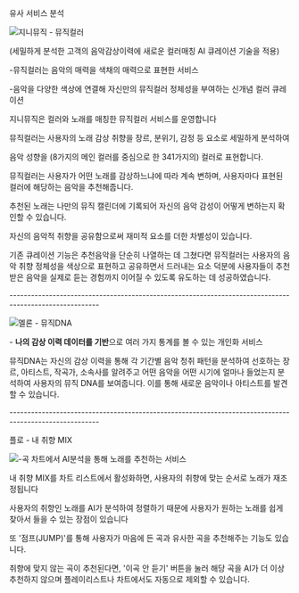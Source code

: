 ﻿유사 서비스 분석 

![](Aspose.Words.5d5002cf-5c78-4021-8321-d9d0a07a3e0f.001.png)지니뮤직 - 뮤직컬러

(세밀하게 분석한 고객의 음악감상이력에 새로운 컬러매칭 AI 큐레이션 기술을 적용)

-뮤직컬러는 음악의 매력을 색채의 매력으로 표현한 서비스

-음악을 다양한 색상에 연결해 자신만의 뮤직컬러 정체성을 부여하는 신개념 컬러 큐레이션

지니뮤직은 컬러와 노래를 매칭한 뮤직컬러 서비스를 운영합니다

뮤직컬러는 사용자의 노래 감상 취향을 장르, 분위기, 감정 등 요소로 세밀하게 분석하여

음악 성향을 (8가지의 메인 컬러를 중심으로 한 341가지의) 컬러로 표현합니다.

뮤직컬러는 사용자가 어떤 노래를 감상하느냐에 따라 계속 변하며, 사용자마다 표현된 컬러에 해당하는 음악을 추천해줍니다.  

추천된 노래는 나만의 뮤직 캘린더에 기록되어 자신의 음악 감성이 어떻게 변하는지 확인할 수 있습니다.

자신의 음악적 취향을 공유함으로써 재미적 요소를 더한 차별성이 있습니다.

기존 큐레이션 기능은 추천음악을 단순히 나열하는 데 그쳤다면 뮤직컬러는 사용자의 음악 취향 정체성을 색상으로 표현하고 공유하면서 드러내는 요소 덕분에 사용자들이 추천 받은 음악을 실제로 듣는 경험까지 이어질 수 있도록 유도하는 데 성공하였습니다.

\-------------------------------------------------------------------------------------------------------

![](Aspose.Words.5d5002cf-5c78-4021-8321-d9d0a07a3e0f.002.png)멜론 - 뮤직DNA

\- **나의 감상 이력 데이터를 기반**으로 여러 가지 통계를 볼 수 있는 개인화 서비스

뮤직DNA는 자신의 감상 이력을 통해 각 기간별 음악 청취 패턴을 분석하여 선호하는 장르, 아티스트, 작곡가, 소속사를 알려주고 어떤 음악을 어떤 시기에 얼마나 들었는지 분석하여 사용자의 뮤직 DNA를 보여줍니다. 이를 통해 새로운 음악이나 아티스트를 발견할 수 있습니다.



\-------------------------------------------------------------------------------------------------------

플로 - 내 취향 MIX 

![](Aspose.Words.5d5002cf-5c78-4021-8321-d9d0a07a3e0f.003.png)-곡 차트에서 AI분석을 통해 노래를 추천하는 서비스

내 취향 MIX를 차트 리스트에서 활성화하면, 사용자의 취향에 맞는 순서로 노래가 재조정됩니다

사용자의 취향인 노래를 AI가 분석하여 정렬하기 때문에 사용자가 원하는 노래를 쉽게 찾아서 들을 수 있는 장점이 있습니다

또 '점프(JUMP)'를 통해 사용자가 마음에 든 곡과 유사한 곡을 추천해주는 기능도 있습니다. 

취향에 맞지 않는 곡이 추천된다면,  '이곡 안 듣기' 버튼을 눌러 해당 곡을 AI가 더 이상 추천하지 않으며 플레이리스트나 차트에서도 자동으로 제외할 수 있습니다.
